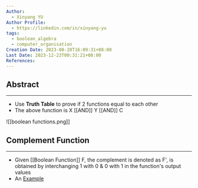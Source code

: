 ```yaml
---
Author:
  - Xinyang YU
Author Profile:
  - https://linkedin.com/in/xinyang-yu
tags:
  - boolean_algebra
  - computer_organisation
Creation Date: 2023-08-20T16:09:31+08:00
Last Date: 2023-12-23T00:31:21+08:00
References: 
---
```

## Abstract
---
- Use **Truth Table** to prove if 2 functions equal to each other
- The above function is X [[AND]] Y [[AND]] C

![[boolean functions.png]]

## Complement Function
---
- Given [[Boolean Function]] F, the complement is denoted as F', is obtained by interchanging 1 with 0 & 0 with 1 in the function's output values
- An [Example](https://chat.openai.com/share/f317b4c5-1b1c-4abf-b8e1-30c6ee185ba4)